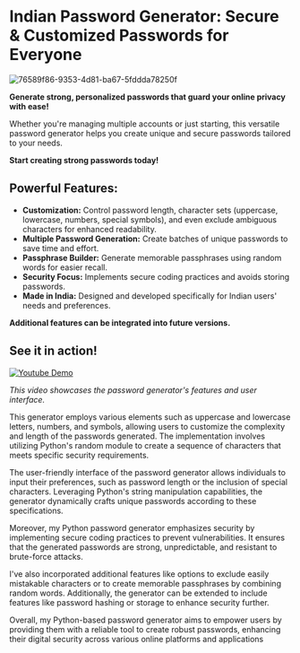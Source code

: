 # Indian Password Generator: Secure & Customized Passwords for Everyone

![76589f86-9353-4d81-ba67-5fddda78250f](https://github.com/spyder0010/Indian-Password-Generator/assets/112793665/67d89f01-174e-403a-939b-0307f0257a29)


**Generate strong, personalized passwords that guard your online privacy with ease!**

Whether you're managing multiple accounts or just starting, this versatile password generator helps you create unique and secure passwords tailored to your needs.

**Start creating strong passwords today!**


## Powerful Features:

* **Customization:** Control password length, character sets (uppercase, lowercase, numbers, special symbols), and even exclude ambiguous characters for enhanced readability.
* **Multiple Password Generation:** Create batches of unique passwords to save time and effort.
* **Passphrase Builder:** Generate memorable passphrases using random words for easier recall.
* **Security Focus:** Implements secure coding practices and avoids storing passwords.
* **Made in India:** Designed and developed specifically for Indian users' needs and preferences.

**Additional features can be integrated into future versions.**

## See it in action!

[![Youtube Demo](http://img.youtube.com/vi/QHjzNHILlZk/maxresdefault.jpg)](https://www.youtube.com/watch?v=QHjzNHILlZk)

_This video showcases the password generator's features and user interface._


This generator employs various elements such as uppercase and lowercase letters, numbers, and symbols, allowing users to customize the complexity and length of the passwords generated. The implementation involves utilizing Python's random module to create a sequence of characters that meets specific security requirements.

The user-friendly interface of the password generator allows individuals to input their preferences, such as password length or the inclusion of special characters. Leveraging Python's string manipulation capabilities, the generator dynamically crafts unique passwords according to these specifications.

Moreover, my Python password generator emphasizes security by implementing secure coding practices to prevent vulnerabilities. It ensures that the generated passwords are strong, unpredictable, and resistant to brute-force attacks.

I've also incorporated additional features like options to exclude easily mistakable characters or to create memorable passphrases by combining random words. Additionally, the generator can be extended to include features like password hashing or storage to enhance security further.

Overall, my Python-based password generator aims to empower users by providing them with a reliable tool to create robust passwords, enhancing their digital security across various online platforms and applications
